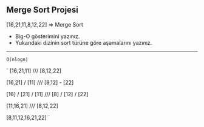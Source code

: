## Merge Sort Projesi


[16,21,11,8,12,22] =>  Merge Sort

+ Big-O gösterimini yazınız.
+ Yukarıdaki dizinin sort türüne göre aşamalarını yazınız.

<hr>

`O(nlogn)`

`
[16,21,11] /// [8,12,22]

[16,21] /  [11] /// [8,12] - [22]

[16] / [21] / [11] /// [8] / [12] / [22]

[11,16,21] /// [8,12,22]

[8,11,12,16,21,22]
`
